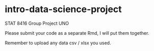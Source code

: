 # intro-data-science-project
STAT 8416 Group Project UNO

Please submit your code as a separate Rmd, I will put them together. 

Remember to upload any data csv / xlsx you used.
